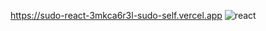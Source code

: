 [
](https://sudo-react-3mkca6r3l-sudo-self.vercel.app)https://sudo-react-3mkca6r3l-sudo-self.vercel.app
![react](https://github.com/sudo-self/sudo-self.deno.dev/assets/119916323/a19a7b41-e3cd-4efe-84e6-70731727589f)
